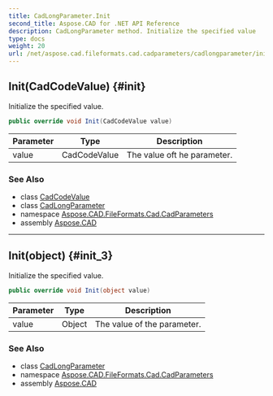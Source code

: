 ```yaml
---
title: CadLongParameter.Init
second_title: Aspose.CAD for .NET API Reference
description: CadLongParameter method. Initialize the specified value
type: docs
weight: 20
url: /net/aspose.cad.fileformats.cad.cadparameters/cadlongparameter/init/
---
```

## Init(CadCodeValue) {#init}

Initialize the specified value.

```csharp
public override void Init(CadCodeValue value)
```

| Parameter | Type | Description |
| --- | --- | --- |
| value | CadCodeValue | The value oft he parameter. |

### See Also

* class [CadCodeValue](../../../aspose.cad.fileformats.cad/cadcodevalue/)
* class [CadLongParameter](../)
* namespace [Aspose.CAD.FileFormats.Cad.CadParameters](../../cadlongparameter/)
* assembly [Aspose.CAD](../../../)

---

## Init(object) {#init_3}

Initialize the specified value.

```csharp
public override void Init(object value)
```

| Parameter | Type | Description |
| --- | --- | --- |
| value | Object | The value of the parameter. |

### See Also

* class [CadLongParameter](../)
* namespace [Aspose.CAD.FileFormats.Cad.CadParameters](../../cadlongparameter/)
* assembly [Aspose.CAD](../../../)


